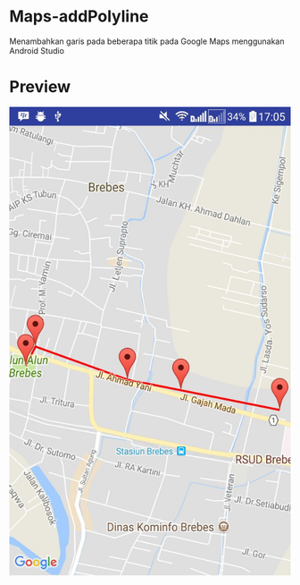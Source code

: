 # Maps-addPolyline
Menambahkan garis pada beberapa titik pada Google Maps menggunakan Android Studio


# Preview
![preview](Polylinemaps.jpg)
